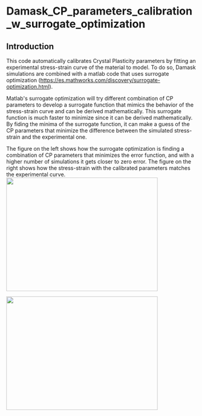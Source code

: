 # Damask_CP_parameters_calibration_w_surrogate_optimization

## Introduction

This code automatically calibrates Crystal Plasticity parameters by fitting an experimental stress-strain curve of the material to model. To do so, Damask simulations are combined with a matlab code that uses surrogate optimization (https://es.mathworks.com/discovery/surrogate-optimization.html).

Matlab's surrogate optimization will try different combination of CP parameters to develop a surrogate function that mimics the behavior of the stress-strain curve and can be derived mathematically. This surrogate function is much faster to minimize since it can be derived mathematically. By fiding the minima of the surrogate function, it can make a guess of the CP parameters that minimize the difference between the simulated stress-strain and the experimental one.

The figure on the left shows how the surrogate optimization is finding a combination of CP parameters that minimizes the error function, and with a higher number of simulations it gets closer to zero error. The figure on the right shows how the stress-strain with the calibrated parameters matches the experimental curve.
<img src="https://github.com/Strathclyde-AFRC-Computational-Sciences/Damask_CP_parameters_calibration_w_surrogate_optimization/assets/93150422/4f6a57ac-8fe5-461d-9061-58697c72cc36" height="300" width="400">

<img src="https://github.com/Strathclyde-AFRC-Computational-Sciences/Damask_CP_parameters_calibration_w_surrogate_optimization/assets/93150422/e7e857fd-6935-4ce7-8d0c-7846315b724a" height="300" width="400">

